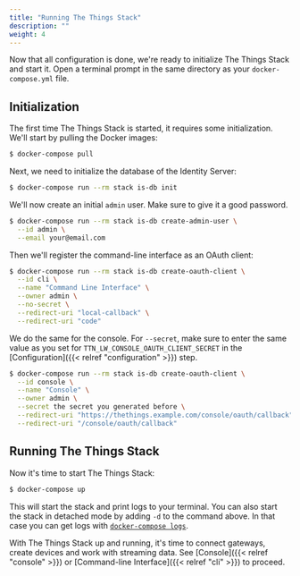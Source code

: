 ```yaml
---
title: "Running The Things Stack"
description: ""
weight: 4
---
```


Now that all configuration is done, we're ready to initialize The Things Stack and start it. Open a terminal prompt in the same directory as your `docker-compose.yml` file.

## Initialization

The first time The Things Stack is started, it requires some initialization. We'll start by pulling the Docker images:

```bash
$ docker-compose pull
```

Next, we need to initialize the database of the Identity Server:

```bash
$ docker-compose run --rm stack is-db init
```

We'll now create an initial `admin` user. Make sure to give it a good password.

```bash
$ docker-compose run --rm stack is-db create-admin-user \
  --id admin \
  --email your@email.com
```

Then we'll register the command-line interface as an OAuth client:

```bash
$ docker-compose run --rm stack is-db create-oauth-client \
  --id cli \
  --name "Command Line Interface" \
  --owner admin \
  --no-secret \
  --redirect-uri "local-callback" \
  --redirect-uri "code"
```

We do the same for the console. For `--secret`, make sure to enter the same value as you set for `TTN_LW_CONSOLE_OAUTH_CLIENT_SECRET` in the [Configuration]({{< relref "configuration" >}}) step.

```bash
$ docker-compose run --rm stack is-db create-oauth-client \
  --id console \
  --name "Console" \
  --owner admin \
  --secret the secret you generated before \
  --redirect-uri "https://thethings.example.com/console/oauth/callback" \
  --redirect-uri "/console/oauth/callback"
```

## Running The Things Stack

Now it's time to start The Things Stack:

```bash
$ docker-compose up
```

This will start the stack and print logs to your terminal. You can also start the stack in detached mode by adding `-d` to the command above. In that case you can get logs with [`docker-compose logs`](https://docs.docker.com/compose/reference/logs/).

With The Things Stack up and running, it's time to connect gateways, create devices and work with streaming data. See [Console]({{< relref "console" >}}) or [Command-line Interface]({{< relref "cli" >}}) to proceed.
